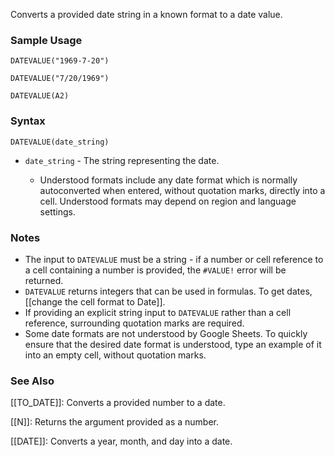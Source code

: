Converts a provided date string in a known format to a date value.


### Sample Usage

`DATEVALUE("1969-7-20")`

`DATEVALUE("7/20/1969")`

`DATEVALUE(A2)`

### Syntax

`DATEVALUE(date_string)`

* `date_string` - The string representing the date.

  + Understood formats include any date format which is normally autoconverted when entered, without quotation marks, directly into a cell. Understood formats may depend on region and language settings.

### Notes

* The input to `DATEVALUE` must be a string - if a number or cell reference to a cell containing a number is provided, the `#VALUE!` error will be returned.
* `DATEVALUE` returns integers that can be used in formulas. To get dates, [[change the cell format to Date]].
* If providing an explicit string input to `DATEVALUE` rather than a cell reference, surrounding quotation marks are required.
* Some date formats are not understood by Google Sheets. To quickly ensure that the desired date format is understood, type an example of it into an empty cell, without quotation marks.

### See Also

[[TO_DATE]]: Converts a provided number to a date.

[[N]]: Returns the argument provided as a number.

[[DATE]]: Converts a year, month, and day into a date.